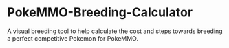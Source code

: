 # PokeMMO-Breeding-Calculator
A visual breeding tool to help calculate the cost and steps towards breeding a perfect competitive Pokemon for PokeMMO.
